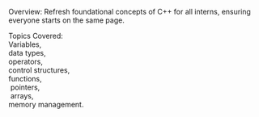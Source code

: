 Overview: Refresh foundational concepts of C++ for all interns, ensuring everyone starts on the same page.

Topics Covered:  
Variables,  
data types,  
operators,  
control structures,  
functions,  
 pointers,  
 arrays,  
memory management.